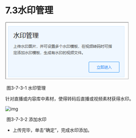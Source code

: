 # 7.3水印管理

![img](../images/90.png) 

​	图3-7-3-1 水印管理

针对直播或内容库中素材，使得转码后直播或视频素材获得水印。

![img](../images/92.png)

​	图3-7-3-2 添加水印

- 上传完毕，单击“确定”，完成水印添加。